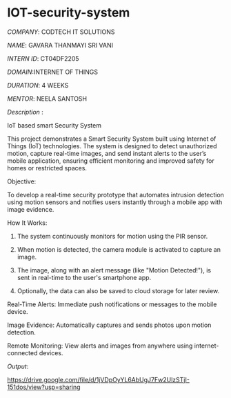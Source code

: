 # IOT-security-system
*COMPANY*: CODTECH IT SOLUTIONS

*NAME*: GAVARA THANMAYI SRI VANI 

*INTERN ID*: CT04DF2205

*DOMAIN*:INTERNET OF THINGS

*DURATION*: 4 WEEKS

*MENTOR*: NEELA SANTOSH

*Description* :

IoT based smart Security System

This project demonstrates a Smart Security System built using Internet of Things (IoT) technologies. The system is designed to detect unauthorized motion, capture real-time images, and send instant alerts to the user’s mobile application, ensuring efficient monitoring and improved safety for homes or restricted spaces.

 Objective:

To develop a real-time security prototype that automates intrusion detection using motion sensors and notifies users instantly through a mobile app with image evidence.


How It Works:

1. The system continuously monitors for motion using the PIR sensor.


2. When motion is detected, the camera module is activated to capture an image.


3. The image, along with an alert message (like "Motion Detected!"), is sent in real-time to the user's smartphone app.


4. Optionally, the data can also be saved to cloud storage for later review.


Real-Time Alerts: Immediate push notifications or messages to the mobile device.

Image Evidence: Automatically captures and sends photos upon motion detection.

Remote Monitoring: View alerts and images from anywhere using internet-connected devices.

*Output*:

https://drive.google.com/file/d/1jVDpOyYL6AbUgJ7Fw2UlzSTjI-151dos/view?usp=sharing
